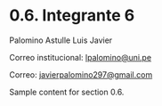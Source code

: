 # 0.6. Integrante 6

Palomino Astulle Luis Javier

Correo institucional: lpalomino@uni.pe 

Correo: javierpalomino297@gmail.com

Sample content for section 0.6.
